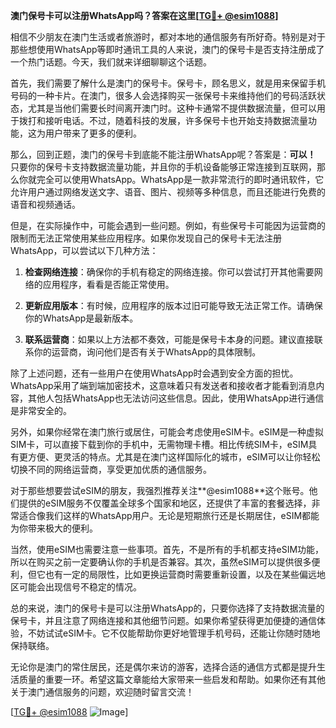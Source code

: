 **澳门保号卡可以注册WhatsApp吗？答案在这里[[TG💪+ @esim1088](https://t.me/s/esim1088)]**

相信不少朋友在澳门生活或者旅游时，都对本地的通信服务有所好奇。特别是对于那些想使用WhatsApp等即时通讯工具的人来说，澳门的保号卡是否支持注册成了一个热门话题。今天，我们就来详细聊聊这个话题。

首先，我们需要了解什么是澳门的保号卡。保号卡，顾名思义，就是用来保留手机号码的一种卡片。在澳门，很多人会选择购买一张保号卡来维持他们的号码活跃状态，尤其是当他们需要长时间离开澳门时。这种卡通常不提供数据流量，但可以用于拨打和接听电话。不过，随着科技的发展，许多保号卡也开始支持数据流量功能，这为用户带来了更多的便利。

那么，回到正题，澳门的保号卡到底能不能注册WhatsApp呢？答案是：**可以！** 只要你的保号卡支持数据流量功能，并且你的手机设备能够正常连接到互联网，那么你就完全可以使用WhatsApp。WhatsApp是一款非常流行的即时通讯软件，它允许用户通过网络发送文字、语音、图片、视频等多种信息，而且还能进行免费的语音和视频通话。

但是，在实际操作中，可能会遇到一些问题。例如，有些保号卡可能因为运营商的限制而无法正常使用某些应用程序。如果你发现自己的保号卡无法注册WhatsApp，可以尝试以下几种方法：

1. **检查网络连接**：确保你的手机有稳定的网络连接。你可以尝试打开其他需要网络的应用程序，看看是否能正常使用。
   
2. **更新应用版本**：有时候，应用程序的版本过旧可能导致无法正常工作。请确保你的WhatsApp是最新版本。

3. **联系运营商**：如果以上方法都不奏效，可能是保号卡本身的问题。建议直接联系你的运营商，询问他们是否有关于WhatsApp的具体限制。

除了上述问题，还有一些用户在使用WhatsApp时会遇到安全方面的担忧。WhatsApp采用了端到端加密技术，这意味着只有发送者和接收者才能看到消息内容，其他人包括WhatsApp也无法访问这些信息。因此，使用WhatsApp进行通信是非常安全的。

另外，如果你经常在澳门旅行或居住，可能会考虑使用eSIM卡。eSIM是一种虚拟SIM卡，可以直接下载到你的手机中，无需物理卡槽。相比传统SIM卡，eSIM具有更方便、更灵活的特点。尤其是在澳门这样国际化的城市，eSIM可以让你轻松切换不同的网络运营商，享受更加优质的通信服务。

对于那些想要尝试eSIM的朋友，我强烈推荐关注**@esim1088**这个账号。他们提供的eSIM服务不仅覆盖全球多个国家和地区，还提供了丰富的套餐选择，非常适合像我们这样的WhatsApp用户。无论是短期旅行还是长期居住，eSIM都能为你带来极大的便利。

当然，使用eSIM也需要注意一些事项。首先，不是所有的手机都支持eSIM功能，所以在购买之前一定要确认你的手机是否兼容。其次，虽然eSIM可以提供很多便利，但它也有一定的局限性，比如更换运营商时需要重新设置，以及在某些偏远地区可能会出现信号不稳定的情况。

总的来说，澳门的保号卡是可以注册WhatsApp的，只要你选择了支持数据流量的保号卡，并且注意了网络连接和其他细节问题。如果你希望获得更加便捷的通信体验，不妨试试eSIM卡。它不仅能帮助你更好地管理手机号码，还能让你随时随地保持联络。

无论你是澳门的常住居民，还是偶尔来访的游客，选择合适的通信方式都是提升生活质量的重要一环。希望这篇文章能给大家带来一些启发和帮助。如果你还有其他关于澳门通信服务的问题，欢迎随时留言交流！

[[TG💪+ @esim1088](https://t.me/s/esim1088) ![Image](https://i.postimg.cc/4NQfJmqS/Snipaste-2025-05-13-00-14-12.png)]